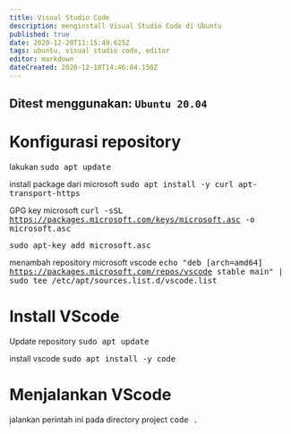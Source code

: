 ```yaml
---
title: Visual Studio Code
description: menginstall Visual Studio Code di Ubuntu
published: true
date: 2020-12-20T11:15:49.625Z
tags: ubuntu, visual studio code, editor
editor: markdown
dateCreated: 2020-12-18T14:46:04.150Z
---
```


Ditest menggunakan:
`Ubuntu 20.04`
---

# Konfigurasi repository

lakukan
<kbd>sudo apt update</kbd>

install package dari microsoft
<kbd>sudo apt install -y curl apt-transport-https</kbd>

GPG key microsoft
<kbd>curl -sSL https://packages.microsoft.com/keys/microsoft.asc -o microsoft.asc</kbd>

<kbd>sudo apt-key add microsoft.asc</kbd>

menambah repository microsoft vscode
<kbd>echo "deb [arch=amd64] https://packages.microsoft.com/repos/vscode stable main"  | sudo tee /etc/apt/sources.list.d/vscode.list</kbd>

# Install VScode
Update repository
<kbd>sudo apt update</kbd>

install vscode
<kbd>sudo apt install -y code</kbd>

# Menjalankan VScode
jalankan perintah ini pada directory project
<kbd>code .</kbd>